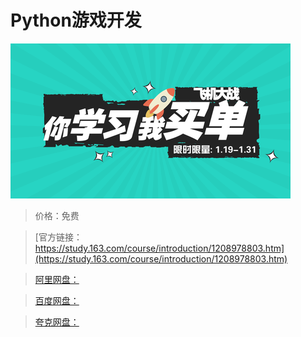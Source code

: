 # Python游戏开发

![img](../../../assets/study163/free/d977f66cfdab47dbade7a09a92b67e84.png)

> 价格：免费

> [官方链接：https://study.163.com/course/introduction/1208978803.htm](https://study.163.com/course/introduction/1208978803.htm)

> [阿里网盘：]()

> [百度网盘：]()

> [夸克网盘：]()
